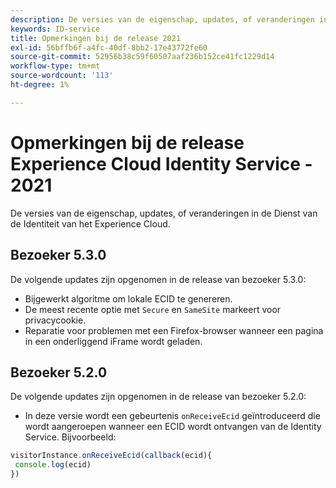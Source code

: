 ```yaml
---
description: De versies van de eigenschap, updates, of veranderingen in de Dienst van de Identiteit van het Experience Cloud.
keywords: ID-service
title: Opmerkingen bij de release 2021
exl-id: 56bffb6f-a4fc-40df-8bb2-17e43772fe60
source-git-commit: 52956b38c59f60507aaf236b152ce41fc1229d14
workflow-type: tm+mt
source-wordcount: '113'
ht-degree: 1%

---
```


# Opmerkingen bij de release Experience Cloud Identity Service - 2021

De versies van de eigenschap, updates, of veranderingen in de Dienst van de Identiteit van het Experience Cloud.

## Bezoeker 5.3.0

De volgende updates zijn opgenomen in de release van bezoeker 5.3.0:

* Bijgewerkt algoritme om lokale ECID te genereren.
* De meest recente optie met `Secure` en `SameSite` markeert voor privacycookie.
* Reparatie voor problemen met een Firefox-browser wanneer een pagina in een onderliggend iFrame wordt geladen.

## Bezoeker 5.2.0

De volgende updates zijn opgenomen in de release van bezoeker 5.2.0:

* In deze versie wordt een gebeurtenis `onReceiveEcid` geïntroduceerd die wordt aangeroepen wanneer een ECID wordt ontvangen van de Identity Service. Bijvoorbeeld:

```js
visitorInstance.onReceiveEcid(callback(ecid){
 console.log(ecid)
})
```
